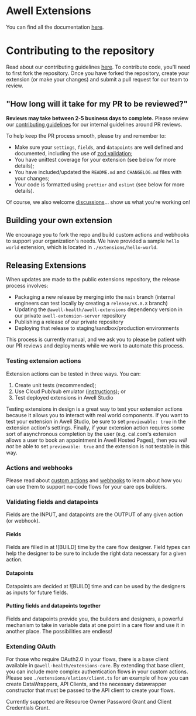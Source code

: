# Awell Extensions

You can find all the documentation [here](https://developers.awellhealth.com/awell-extensions/docs/getting-started/what-are-awell-extensions).

# Contributing to the repository

Read about our contributing guidelines [here](https://developers.awellhealth.com/awell-extensions/docs/getting-started/contributing-guidelines). To contribute code, you'll need to first fork the repository. Once you have forked the repository, create your extension (or make your changes) and submit a pull request for our team to review.

## "How long will it take for my PR to be reviewed?"

**Reviews may take between 2-5 business days to complete.** Please review our [contributing guidelines](https://developers.awellhealth.com/awell-extensions/docs/getting-started/contributing-guidelines) for our internal guidelines around PR reviews.

To help keep the PR process smooth, please try and remember to:

- Make sure your `settings`, `fields`, and `datapoints` are well defined and documented, including the use of [zod validation](https://zod.dev/);
- You have unittest coverage for your extension (see below for more details);
- You have included/updated the `README.md` and `CHANGELOG.md` files with your changes;
- Your code is formatted using `prettier` and `eslint` (see below for more details).

Of course, we also welcome [discussions](https://github.com/awell-health/awell-extensions/discussions)... show us what you're working on!

## Building your own extension

We encourage you to fork the repo and build custom actions and webhooks to support your organization's needs. We have provided a sample `hello world` extension, which is located in `./extensions/hello-world`.

## Releasing Extensions

When updates are made to the public extensions repository, the release process involves:

- Packaging a new release by merging into the `main` branch (internal engineers can test locally by creating a `release/vX.X.X` branch)
- Updating the `@awell-health/awell-extensions` dependency version in our private `awell-extension-server` repository
- Publishing a release of our private repository
- Deploying that release to staging/sandbox/production environments

This process is currently manual, and we ask you to please be patient with our PR reviews and deployments while we work to automate this process.

### Testing extension actions

Extension actions can be tested in three ways. You can:

1. Create unit tests (recommended);
2. Use Cloud Pub/sub emulator ([instructions](https://developers.awellhealth.com/awell-extensions/docs/custom-actions/test-your-custom-actions)); or
3. Test deployed extensions in Awell Studio

Testing extensions in design is a great way to test your extension actions because it allows you to interact with real world components. If you want to test your extension in Awell Studio, be sure to set `previewable: true` in the extension action's settings.
Finally, if your extension action requires some sort of asynchronous completion by the user (e.g. cal.com's extension allows a user to book an appointment in Awell Hosted Pages), then you _will not_ be able to set `previewable: true` and the extension is not testable in this way.

### Actions and webhooks

Please read about [custom actions](https://developers.awellhealth.com/awell-extensions/docs/custom-actions/what-are-custom-actions) and [webhooks](https://developers.awellhealth.com/awell-extensions/docs/webhooks/what-are-webhooks) to learn about how you can use them to support no-code flows for your care ops builders.

### Validating fields and datapoints

Fields are the INPUT, and datapoints are the OUTPUT of any given action (or webhook).

#### Fields

Fields are filled in at ![BUILD] time by the care flow designer. Field types can help the designer to be sure to include the right data necessary for a given action.

#### Datapoints

Datapoints are decided at ![BUILD] time and can be used by the designers as inputs for future fields.

#### Putting fields and datapoints together

Fields and datapoints provide you, the builders and designers, a powerful mechanism to take in variable data at one point in a care flow and use it in another place. The possibilities are endless!

### Extending OAuth

For those who require OAuth2.0 in your flows, there is a base client available in `@awell-health/extensions-core`. By extending that base client, you can include more complex authentication flows in your custom actions. Please see `./extensions/elation/client.ts` for an example of how you can create DataWrappers, API Clients, and the necessary datawrapper constructor that must be passed to the API client to create your flows.

Currently supported are Resource Owner Password Grant and Client Credentials Grant.
